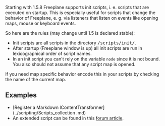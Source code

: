 <!-- toc -->

Starting with 1.5.8 Freeplane supports init scripts, i. e. scripts that are executed on startup. This is especially useful for scripts that change the behavior of Freeplane, e. g. via listeners that listen on events like opening maps, mouse or keyboard events.

So here are the rules (may change until 1.5 is declared stable):

* Init scripts are all scripts in the directory <tt><freeplaneuserdir>/scripts/init/</tt>.
* After startup (Freeplane window is up) all init scripts are run in lexicographical order of script names.
* In an init script you can't rely on the variable <code>node</code> since it is not bound. You also should not assume that any script map is opened.

If you need map specific behavior encode this in your scripts by checking the name of the current map.

## Examples

* [Register a Markdown IContentTransformer](../scripting/Scripts_collection .md)
* An extended script can be found in this [forum article](http://sourceforge.net/p/freeplane/discussion/758437/thread/748f90ad/?limit=25.md).

<!-- ({Category:Script}) -->

